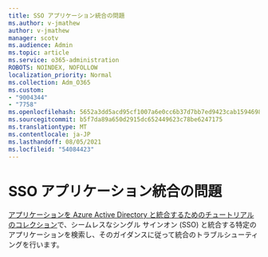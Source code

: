 ```yaml
---
title: SSO アプリケーション統合の問題
ms.author: v-jmathew
author: v-jmathew
manager: scotv
ms.audience: Admin
ms.topic: article
ms.service: o365-administration
ROBOTS: NOINDEX, NOFOLLOW
localization_priority: Normal
ms.collection: Adm_O365
ms.custom:
- "9004344"
- "7758"
ms.openlocfilehash: 5652a3dd5acd95cf1007a6e0cc6b37d7bb7ed9423cab15946983cc2f28bc450c
ms.sourcegitcommit: b5f7da89a650d2915dc652449623c78be6247175
ms.translationtype: MT
ms.contentlocale: ja-JP
ms.lasthandoff: 08/05/2021
ms.locfileid: "54084423"
---
```

# <a name="sso-application-integration-issues"></a>SSO アプリケーション統合の問題

[アプリケーションを Azure Active Directory と統合するためのチュートリアルのコレクション](https://docs.microsoft.com/azure/active-directory/saas-apps/tutorial-list)で、シームレスなシングル サインオン (SSO) と統合する特定のアプリケーションを検索し、そのガイダンスに従って統合のトラブルシューティングを行います。
